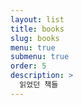 ```yaml
---
layout: list
title: books
slug: books
menu: true
submenu: true
order: 5
description: >
  읽었던 책들
---
```

